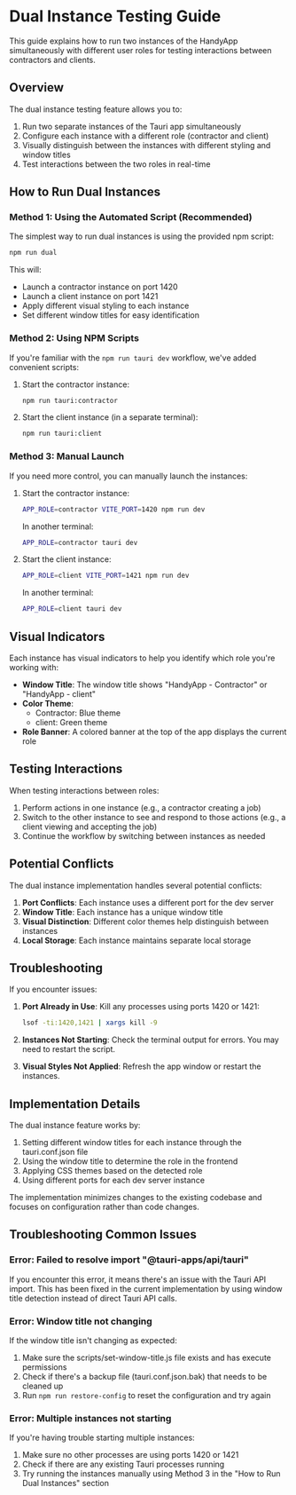 # Dual Instance Testing Guide

This guide explains how to run two instances of the HandyApp simultaneously with different user roles for testing interactions between contractors and clients.

## Overview

The dual instance testing feature allows you to:

1. Run two separate instances of the Tauri app simultaneously
2. Configure each instance with a different role (contractor and client)
3. Visually distinguish between the instances with different styling and window titles
4. Test interactions between the two roles in real-time

## How to Run Dual Instances

### Method 1: Using the Automated Script (Recommended)

The simplest way to run dual instances is using the provided npm script:

```bash
npm run dual
```

This will:

- Launch a contractor instance on port 1420
- Launch a client instance on port 1421
- Apply different visual styling to each instance
- Set different window titles for easy identification

### Method 2: Using NPM Scripts

If you're familiar with the `npm run tauri dev` workflow, we've added convenient scripts:

1. Start the contractor instance:

   ```bash
   npm run tauri:contractor
   ```

2. Start the client instance (in a separate terminal):
   ```bash
   npm run tauri:client
   ```

### Method 3: Manual Launch

If you need more control, you can manually launch the instances:

1. Start the contractor instance:

   ```bash
   APP_ROLE=contractor VITE_PORT=1420 npm run dev
   ```

   In another terminal:

   ```bash
   APP_ROLE=contractor tauri dev
   ```

2. Start the client instance:
   ```bash
   APP_ROLE=client VITE_PORT=1421 npm run dev
   ```
   In another terminal:
   ```bash
   APP_ROLE=client tauri dev
   ```

## Visual Indicators

Each instance has visual indicators to help you identify which role you're working with:

- **Window Title**: The window title shows "HandyApp - Contractor" or "HandyApp - client"
- **Color Theme**:
  - Contractor: Blue theme
  - client: Green theme
- **Role Banner**: A colored banner at the top of the app displays the current role

## Testing Interactions

When testing interactions between roles:

1. Perform actions in one instance (e.g., a contractor creating a job)
2. Switch to the other instance to see and respond to those actions (e.g., a client viewing and accepting the job)
3. Continue the workflow by switching between instances as needed

## Potential Conflicts

The dual instance implementation handles several potential conflicts:

1. **Port Conflicts**: Each instance uses a different port for the dev server
2. **Window Title**: Each instance has a unique window title
3. **Visual Distinction**: Different color themes help distinguish between instances
4. **Local Storage**: Each instance maintains separate local storage

## Troubleshooting

If you encounter issues:

1. **Port Already in Use**: Kill any processes using ports 1420 or 1421:

   ```bash
   lsof -ti:1420,1421 | xargs kill -9
   ```

2. **Instances Not Starting**: Check the terminal output for errors. You may need to restart the script.

3. **Visual Styles Not Applied**: Refresh the app window or restart the instances.

## Implementation Details

The dual instance feature works by:

1. Setting different window titles for each instance through the tauri.conf.json file
2. Using the window title to determine the role in the frontend
3. Applying CSS themes based on the detected role
4. Using different ports for each dev server instance

The implementation minimizes changes to the existing codebase and focuses on configuration rather than code changes.

## Troubleshooting Common Issues

### Error: Failed to resolve import "@tauri-apps/api/tauri"

If you encounter this error, it means there's an issue with the Tauri API import. This has been fixed in the current implementation by using window title detection instead of direct Tauri API calls.

### Error: Window title not changing

If the window title isn't changing as expected:

1. Make sure the scripts/set-window-title.js file exists and has execute permissions
2. Check if there's a backup file (tauri.conf.json.bak) that needs to be cleaned up
3. Run `npm run restore-config` to reset the configuration and try again

### Error: Multiple instances not starting

If you're having trouble starting multiple instances:

1. Make sure no other processes are using ports 1420 or 1421
2. Check if there are any existing Tauri processes running
3. Try running the instances manually using Method 3 in the "How to Run Dual Instances" section
